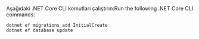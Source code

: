
<span data-ttu-id="30269-101">Aşağıdaki .NET Core CLI komutları çalıştırın:</span><span class="sxs-lookup"><span data-stu-id="30269-101">Run the following .NET Core CLI commands:</span></span>

```console
dotnet ef migrations add InitialCreate
dotnet ef database update
```